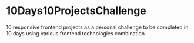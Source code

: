 # 10Days10ProjectsChallenge
10 responsive frontend projects as a personal challenge to be completed in 10 days using various frontend technologies combination

